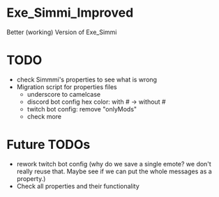 # Exe_Simmi_Improved
Better (working) Version of Exe_Simmi

# TODO
* check Simmmi's properties to see what is wrong
* Migration script for properties files
  * underscore to camelcase
  * discord bot config hex color: with # -> without #
  * twitch bot config: remove "onlyMods"
  * check more


# Future TODOs
* rework twitch bot config (why do we save a single emote? we don't really reuse that. Maybe see if we can put the whole messages as a property.)
* Check all properties and their functionality